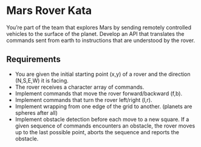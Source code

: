 # Mars Rover Kata

You’re part of the team that explores Mars by sending remotely controlled vehicles to the surface of the planet.
Develop an API that translates the commands sent from earth to instructions that are understood by the rover.

## Requirements

* You are given the initial starting point (x,y) of a rover and the direction (N,S,E,W) it is facing.
* The rover receives a character array of commands.
* Implement commands that move the rover forward/backward (f,b).
* Implement commands that turn the rover left/right (l,r).
* Implement wrapping from one edge of the grid to another. (planets are spheres after all)
* Implement obstacle detection before each move to a new square. If a given sequence of commands encounters an obstacle, the rover moves up to the last possible point, aborts the sequence and reports the obstacle.
